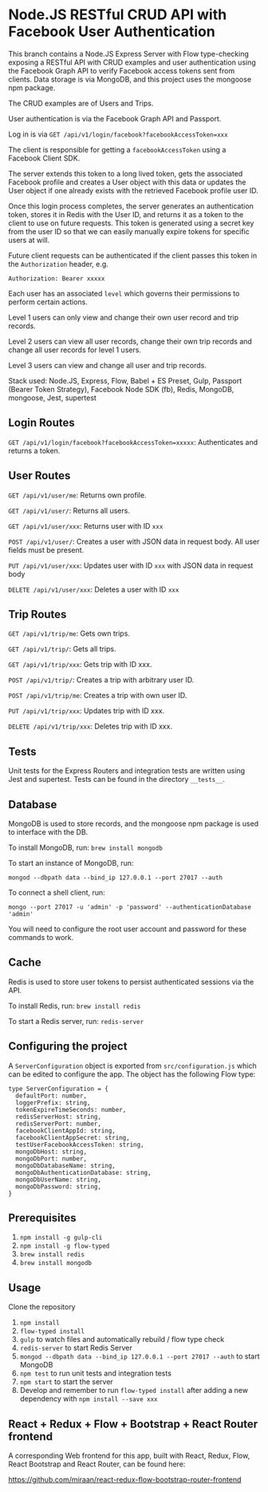# Node.JS RESTful CRUD API with Facebook User Authentication

This branch contains a Node.JS Express Server with Flow type-checking
exposing a RESTful API with CRUD examples and user authentication using the
Facebook Graph API to verify Facebook access tokens sent from clients. Data
storage is via MongoDB, and this project uses the mongoose npm package.

The CRUD examples are of Users and Trips.

User authentication is via the Facebook Graph API and Passport.

Log in is via `GET /api/v1/login/facebook?facebookAccessToken=xxx`

The client is responsible for getting a `facebookAccessToken` using a Facebook
Client SDK.

The server extends this token to a long lived token, gets the associated Facebook
profile and creates a User object with this data or updates the User object if
one already exists with the retrieved Facebook profile user ID.

Once this login process completes, the server generates an authentication token,
stores it in Redis with the User ID, and returns it as a token to the client to
use on future requests. This token is generated using a secret key from the user ID
so that we can easily manually expire tokens for specific users at will.

Future client requests can be authenticated if the client passes this token in the
`Authorization` header, e.g.

`Authorization: Bearer xxxxx`

Each user has an associated `level` which governs their permissions to perform
certain actions.

Level 1 users can only view and change their own user record and trip records.

Level 2 users can view all user records, change their own trip records and change
all user records for level 1 users.

Level 3 users can view and change all user and trip records.

Stack used: Node.JS, Express, Flow, Babel + ES Preset, Gulp,
Passport (Bearer Token Strategy), Facebook Node SDK (fb), Redis, MongoDB, mongoose,
Jest, supertest

## Login Routes

`GET /api/v1/login/facebook?facebookAccessToken=xxxxx`: Authenticates and returns a token.

## User Routes

`GET /api/v1/user/me`: Returns own profile.

`GET /api/v1/user/`: Returns all users.

`GET /api/v1/user/xxx`: Returns user with ID `xxx`

`POST /api/v1/user/`: Creates a user with JSON data in request body. All user fields
must be present.

`PUT /api/v1/user/xxx`: Updates user with ID `xxx` with JSON data in request body

`DELETE /api/v1/user/xxx`: Deletes a user with ID `xxx`

## Trip Routes

`GET /api/v1/trip/me`: Gets own trips.

`GET /api/v1/trip/`: Gets all trips.

`GET /api/v1/trip/xxx`: Gets trip with ID xxx.

`POST /api/v1/trip/`: Creates a trip with arbitrary user ID.

`POST /api/v1/trip/me`: Creates a trip with own user ID.

`PUT /api/v1/trip/xxx`: Updates trip with ID xxx.

`DELETE /api/v1/trip/xxx`: Deletes trip with ID xxx.

## Tests

Unit tests for the Express Routers and integration tests are written using Jest
and supertest. Tests can be found in the directory `__tests__`.

## Database

MongoDB is used to store records, and the mongoose npm package is used to
interface with the DB.

To install MongoDB, run: `brew install mongodb`

To start an instance of MongoDB, run:

`mongod --dbpath data --bind_ip 127.0.0.1 --port 27017 --auth`

To connect a shell client, run:

`mongo --port 27017 -u 'admin' -p 'password' --authenticationDatabase 'admin'`

You will need to configure the root user account and password for these commands
to work.

## Cache

Redis is used to store user tokens to persist authenticated sessions via the API.

To install Redis, run: `brew install redis`

To start a Redis server, run: `redis-server`

## Configuring the project

A `ServerConfiguration` object is exported from `src/configuration.js` which
can be edited to configure the app. The object has the following Flow type:

```
type ServerConfiguration = {
  defaultPort: number,
  loggerPrefix: string,
  tokenExpireTimeSeconds: number,
  redisServerHost: string,
  redisServerPort: number,
  facebookClientAppId: string,
  facebookClientAppSecret: string,
  testUserFacebookAccessToken: string,
  mongoDbHost: string,
  mongoDbPort: number,
  mongoDbDatabaseName: string,
  mongoDbAuthenticationDatabase: string,
  mongoDbUserName: string,
  mongoDbPassword: string,
}
```

## Prerequisites

1. `npm install -g gulp-cli`
2. `npm install -g flow-typed`
3. `brew install redis`
4. `brew install mongodb`

## Usage

Clone the repository

1. `npm install`
2. `flow-typed install`
3. `gulp` to watch files and automatically rebuild / flow type check
4. `redis-server` to start Redis Server
5. `mongod --dbpath data --bind_ip 127.0.0.1 --port 27017 --auth` to start MongoDB
4. `npm test` to run unit tests and integration tests
5. `npm start` to start the server
6. Develop and remember to run `flow-typed install` after adding a new
dependency with `npm install --save xxx`

## React + Redux + Flow + Bootstrap + React Router frontend

A corresponding Web frontend for this app, built with React, Redux, Flow, React Bootstrap
and React Router, can be found here:

https://github.com/miraan/react-redux-flow-bootstrap-router-frontend
